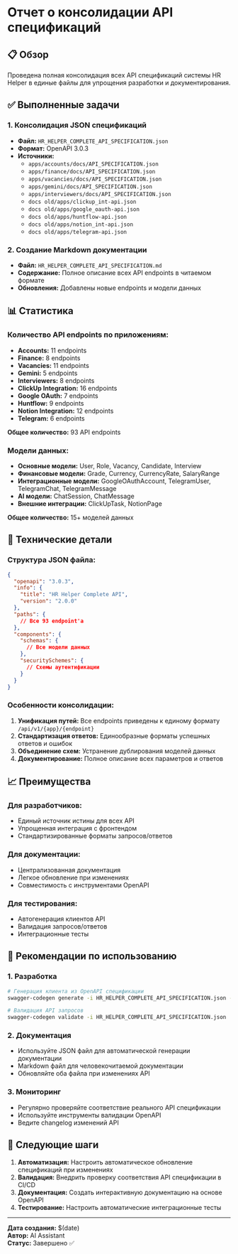 # Отчет о консолидации API спецификаций

## 📋 Обзор

Проведена полная консолидация всех API спецификаций системы HR Helper в единые файлы для упрощения разработки и документирования.

## ✅ Выполненные задачи

### 1. Консолидация JSON спецификаций
- **Файл:** `HR_HELPER_COMPLETE_API_SPECIFICATION.json`
- **Формат:** OpenAPI 3.0.3
- **Источники:**
  - `apps/accounts/docs/API_SPECIFICATION.json`
  - `apps/finance/docs/API_SPECIFICATION.json`
  - `apps/vacancies/docs/API_SPECIFICATION.json`
  - `apps/gemini/docs/API_SPECIFICATION.json`
  - `apps/interviewers/docs/API_SPECIFICATION.json`
  - `docs old/apps/clickup_int-api.json`
  - `docs old/apps/google_oauth-api.json`
  - `docs old/apps/huntflow-api.json`
  - `docs old/apps/notion_int-api.json`
  - `docs old/apps/telegram-api.json`

### 2. Создание Markdown документации
- **Файл:** `HR_HELPER_COMPLETE_API_SPECIFICATION.md`
- **Содержание:** Полное описание всех API endpoints в читаемом формате
- **Обновления:** Добавлены новые endpoints и модели данных

## 📊 Статистика

### Количество API endpoints по приложениям:
- **Accounts:** 11 endpoints
- **Finance:** 8 endpoints  
- **Vacancies:** 11 endpoints
- **Gemini:** 5 endpoints
- **Interviewers:** 8 endpoints
- **ClickUp Integration:** 16 endpoints
- **Google OAuth:** 7 endpoints
- **Huntflow:** 9 endpoints
- **Notion Integration:** 12 endpoints
- **Telegram:** 6 endpoints

**Общее количество:** 93 API endpoints

### Модели данных:
- **Основные модели:** User, Role, Vacancy, Candidate, Interview
- **Финансовые модели:** Grade, Currency, CurrencyRate, SalaryRange
- **Интеграционные модели:** GoogleOAuthAccount, TelegramUser, TelegramChat, TelegramMessage
- **AI модели:** ChatSession, ChatMessage
- **Внешние интеграции:** ClickUpTask, NotionPage

**Общее количество:** 15+ моделей данных

## 🔧 Технические детали

### Структура JSON файла:
```json
{
  "openapi": "3.0.3",
  "info": {
    "title": "HR Helper Complete API",
    "version": "2.0.0"
  },
  "paths": {
    // Все 93 endpoint'а
  },
  "components": {
    "schemas": {
      // Все модели данных
    },
    "securitySchemes": {
      // Схемы аутентификации
    }
  }
}
```

### Особенности консолидации:
1. **Унификация путей:** Все endpoints приведены к единому формату `/api/v1/{app}/{endpoint}`
2. **Стандартизация ответов:** Единообразные форматы успешных ответов и ошибок
3. **Объединение схем:** Устранение дублирования моделей данных
4. **Документирование:** Полное описание всех параметров и ответов

## 📈 Преимущества

### Для разработчиков:
- Единый источник истины для всех API
- Упрощенная интеграция с фронтендом
- Стандартизированные форматы запросов/ответов

### Для документации:
- Централизованная документация
- Легкое обновление при изменениях
- Совместимость с инструментами OpenAPI

### Для тестирования:
- Автогенерация клиентов API
- Валидация запросов/ответов
- Интеграционные тесты

## 🚀 Рекомендации по использованию

### 1. Разработка
```bash
# Генерация клиента из OpenAPI спецификации
swagger-codegen generate -i HR_HELPER_COMPLETE_API_SPECIFICATION.json -l python

# Валидация API запросов
swagger-codegen validate -i HR_HELPER_COMPLETE_API_SPECIFICATION.json
```

### 2. Документация
- Используйте JSON файл для автоматической генерации документации
- Markdown файл для человекочитаемой документации
- Обновляйте оба файла при изменениях API

### 3. Мониторинг
- Регулярно проверяйте соответствие реального API спецификации
- Используйте инструменты валидации OpenAPI
- Ведите changelog изменений API

## 📝 Следующие шаги

1. **Автоматизация:** Настроить автоматическое обновление спецификаций при изменениях
2. **Валидация:** Внедрить проверку соответствия API спецификации в CI/CD
3. **Документация:** Создать интерактивную документацию на основе OpenAPI
4. **Тестирование:** Настроить автоматические интеграционные тесты

---

**Дата создания:** $(date)  
**Автор:** AI Assistant  
**Статус:** Завершено ✅

